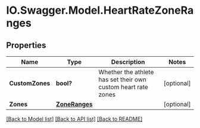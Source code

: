 # IO.Swagger.Model.HeartRateZoneRanges
## Properties

Name | Type | Description | Notes
------------ | ------------- | ------------- | -------------
**CustomZones** | **bool?** | Whether the athlete has set their own custom heart rate zones | [optional] 
**Zones** | [**ZoneRanges**](ZoneRanges.md) |  | [optional] 

[[Back to Model list]](../README.md#documentation-for-models) [[Back to API list]](../README.md#documentation-for-api-endpoints) [[Back to README]](../README.md)

